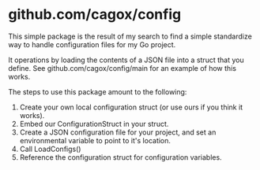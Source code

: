 # github.com/cagox/config

This simple package is the result of my search to find a simple standardize way to handle configuration files for my Go project.

It operations by loading the contents of a JSON file into a struct that you define. See github.com/cagox/config/main for an example of how this works.

The steps to use this package amount to the following:

1. Create your own local configuration struct (or use ours if you think it works).
2. Embed our ConfigurationStruct in your struct.
3. Create a JSON configuration file for your project, and set an environmental variable to point to it's location.
4. Call LoadConfigs()
5. Reference the configuration struct for configuration variables.  
